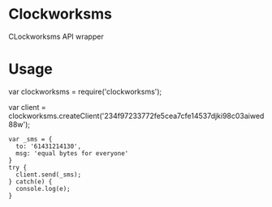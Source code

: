 # Clockworksms 

CLockworksms API wrapper

# Usage

var clockworksms = require('clockworksms');

var client = clockworksms.createClient('234f97233772fe5cea7cfe14537djki98c03aiwed88w');

```
var _sms = {
  to: '61431214130',
  msg: 'equal bytes for everyone'
}
try {
  client.send(_sms);
} catch(e) {
  console.log(e);
}
```

